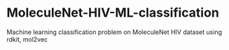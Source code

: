 # MoleculeNet-HIV-ML-classification
Machine learning classification problem on MoleculeNet HIV dataset using rdkit, mol2vec
